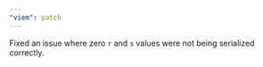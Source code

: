 ```yaml
---
"viem": patch
---
```


Fixed an issue where zero `r` and `s` values were not being serialized correctly.
